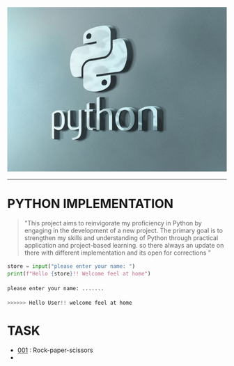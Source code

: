<img src="./python.png" width="550px">

---
#  PYTHON IMPLEMENTATION


> "This project aims to reinvigorate my proficiency in Python by engaging in the development of a new project. The primary goal is to strengthen my skills and understanding of Python through practical application and project-based learning.  so there always an update on there with different implementation and its open for corrections "

```python
store = input("please enter your name: ")
print(f"Hello {store}!! Welcome feel at home")

please enter your name: .......

>>>>>> Hello User!! welcome feel at home

```



# TASK
- [001](.\Rock_paper_scissors) : Rock-paper-scissors
-


